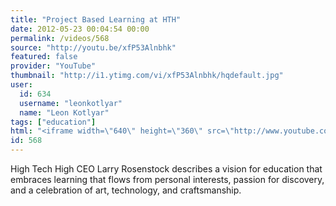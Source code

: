 ```yaml
---
title: "Project Based Learning at HTH"
date: 2012-05-23 00:04:54 00:00
permalink: /videos/568
source: "http://youtu.be/xfP53Alnbhk"
featured: false
provider: "YouTube"
thumbnail: "http://i1.ytimg.com/vi/xfP53Alnbhk/hqdefault.jpg"
user:
  id: 634
  username: "leonkotlyar"
  name: "Leon Kotlyar"
tags: ["education"]
html: "<iframe width=\"640\" height=\"360\" src=\"http://www.youtube.com/embed/xfP53Alnbhk?wmode=transparent&fs=1&feature=oembed\" frameborder=\"0\" allowfullscreen></iframe>"
id: 568
---
```


High Tech High CEO Larry Rosenstock describes a vision for education that embraces learning that flows from personal interests, passion for discovery, and a celebration of art, technology, and craftsmanship.